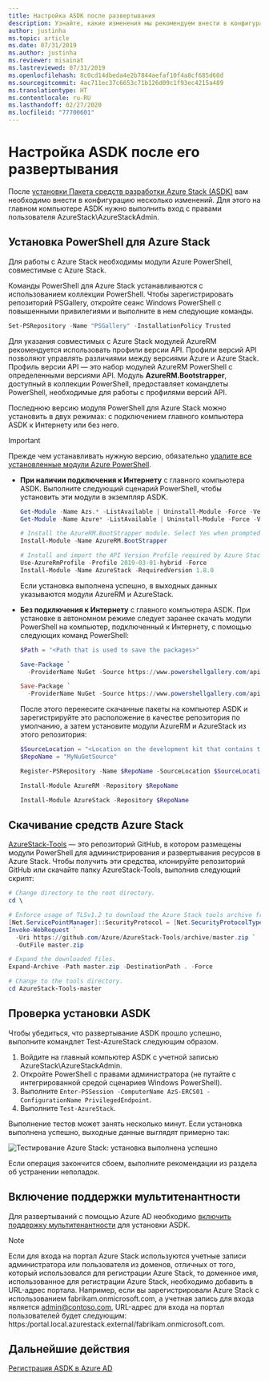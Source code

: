 ```yaml
---
title: Настройка ASDK после развертывания
description: Узнайте, какие изменения мы рекомендуем внести в конфигурацию после установки Пакета средств разработки Azure Stack (ASDK).
author: justinha
ms.topic: article
ms.date: 07/31/2019
ms.author: justinha
ms.reviewer: misainat
ms.lastreviewed: 07/31/2019
ms.openlocfilehash: 8c0cd14dbeda4e2b7844aefaf10f4a8cf685d60d
ms.sourcegitcommit: 4ac711ec37c6653c71b126d09c1f93ec4215a489
ms.translationtype: HT
ms.contentlocale: ru-RU
ms.lasthandoff: 02/27/2020
ms.locfileid: "77700601"
---
```

# <a name="post-deployment-configurations-for-asdk"></a>Настройка ASDK после его развертывания

После [ установки Пакета средств разработки Azure Stack (ASDK)](asdk-install.md) вам необходимо внести в конфигурацию несколько изменений. Для этого на главном компьютере ASDK нужно выполнить вход с правами пользователя AzureStack\AzureStackAdmin.

## <a name="install-azure-stack-powershell"></a>Установка PowerShell для Azure Stack

Для работы с Azure Stack необходимы модули Azure PowerShell, совместимые с Azure Stack.

Команды PowerShell для Azure Stack устанавливаются с использованием коллекции PowerShell. Чтобы зарегистрировать репозиторий PSGallery, откройте сеанс Windows PowerShell с повышенными привилегиями и выполните в нем следующие команды.

``` Powershell
Set-PSRepository -Name "PSGallery" -InstallationPolicy Trusted
```

Для указания совместимых с Azure Stack модулей AzureRM рекомендуется использовать профили версии API.  Профили версий API позволяют управлять различиями между версиями Azure и Azure Stack. Профиль версии API — это набор модулей AzureRM PowerShell с определенными версиями API. Модуль **AzureRM.Bootstrapper**, доступный в коллекции PowerShell, предоставляет командлеты PowerShell, необходимые для работы с профилями версий API.

Последнюю версию модуля PowerShell для Azure Stack можно установить в двух режимах: с подключением главного компьютера ASDK к Интернету или без него.

> [!IMPORTANT]
> Прежде чем устанавливать нужную версию, обязательно [удалите все установленные модули Azure PowerShell](../operator/azure-stack-powershell-install.md#3-uninstall-existing-versions-of-the-azure-stack-hub-powershell-modules).

- **При наличии подключения к Интернету** с главного компьютера ASDK. Выполните следующий сценарий PowerShell, чтобы установить эти модули в экземпляр ASDK.


  ```powershell  
  Get-Module -Name Azs.* -ListAvailable | Uninstall-Module -Force -Verbose
  Get-Module -Name Azure* -ListAvailable | Uninstall-Module -Force -Verbose

  # Install the AzureRM.BootStrapper module. Select Yes when prompted to install NuGet
  Install-Module -Name AzureRM.BootStrapper

  # Install and import the API Version Profile required by Azure Stack into the current PowerShell session.
  Use-AzureRmProfile -Profile 2019-03-01-hybrid -Force
  Install-Module -Name AzureStack -RequiredVersion 1.8.0
  ```

  Если установка выполнена успешно, в выходных данных указываются модули AzureRM и AzureStack.

- **Без подключения к Интернету** с главного компьютера ASDK. При установке в автономном режиме следует заранее скачать модули PowerShell на компьютер, подключенный к Интернету, с помощью следующих команд PowerShell:

  ```powershell
  $Path = "<Path that is used to save the packages>"

  Save-Package `
    -ProviderName NuGet -Source https://www.powershellgallery.com/api/v2 -Name AzureRM -Path $Path -Force -RequiredVersion 2.3.0
  
  Save-Package `
    -ProviderName NuGet -Source https://www.powershellgallery.com/api/v2 -Name AzureStack -Path $Path -Force -RequiredVersion 1.5.0
  ```

  После этого перенесите скачанные пакеты на компьютер ASDK и зарегистрируйте это расположение в качестве репозитория по умолчанию, а затем установите модули AzureRM и AzureStack из этого репозитория:

    ```powershell  
    $SourceLocation = "<Location on the development kit that contains the PowerShell packages>"
    $RepoName = "MyNuGetSource"

    Register-PSRepository -Name $RepoName -SourceLocation $SourceLocation -InstallationPolicy Trusted

    Install-Module AzureRM -Repository $RepoName

    Install-Module AzureStack -Repository $RepoName
    ```

## <a name="download-the-azure-stack-tools"></a>Скачивание средств Azure Stack

[AzureStack-Tools](https://github.com/Azure/AzureStack-Tools) — это репозиторий GitHub, в котором размещены модули PowerShell для администрирования и развертывания ресурсов в Azure Stack. Чтобы получить эти средства, клонируйте репозиторий GitHub или скачайте папку AzureStack-Tools, выполнив следующий скрипт:

  ```powershell
  # Change directory to the root directory.
  cd \

  # Enforce usage of TLSv1.2 to download the Azure Stack tools archive from GitHub
  [Net.ServicePointManager]::SecurityProtocol = [Net.SecurityProtocolType]::Tls12
  Invoke-WebRequest `
    -Uri https://github.com/Azure/AzureStack-Tools/archive/master.zip `
    -OutFile master.zip

  # Expand the downloaded files.
  Expand-Archive -Path master.zip -DestinationPath . -Force

  # Change to the tools directory.
  cd AzureStack-Tools-master
  ```

## <a name="validate-the-asdk-installation"></a>Проверка установки ASDK

Чтобы убедиться, что развертывание ASDK прошло успешно, выполните командлет Test-AzureStack следующим образом.

1. Войдите на главный компьютер ASDK с учетной записью AzureStack\AzureStackAdmin.
2. Откройте PowerShell с правами администратора (не путайте с интегрированной средой сценариев Windows PowerShell).
3. Выполните `Enter-PSSession -ComputerName AzS-ERCS01 -ConfigurationName PrivilegedEndpoint`.
4. Выполните `Test-AzureStack`.

Выполнение тестов может занять несколько минут. Если установка выполнена успешно, выходные данные выглядят примерно так:

![Тестирование Azure Stack: установка выполнена успешно](media/asdk-post-deploy/test-azurestack.png)

Если операция закончится сбоем, выполните рекомендации из раздела об устранении неполадок.

## <a name="enable-multi-tenancy"></a>Включение поддержки мультитенантности

Для развертываний с помощью Azure AD необходимо [включить поддержку мультитенантности](../operator/azure-stack-enable-multitenancy.md#enable-multi-tenancy) для установки ASDK.

> [!NOTE]
> Если для входа на портал Azure Stack используются учетные записи администратора или пользователя из доменов, отличных от того, который использовался для регистрации Azure Stack, то доменное имя, использованное для регистрации Azure Stack, необходимо добавить в URL-адрес портала. Например, если вы зарегистрировали Azure Stack с использованием fabrikam.onmicrosoft.com, а учетная запись для входа является admin@contoso.com, URL-адрес для входа на портал пользователей будет следующим: https\:/portal.local.azurestack.external/fabrikam.onmicrosoft.com.

## <a name="next-steps"></a>Дальнейшие действия

[Регистрация ASDK в Azure AD](asdk-register.md)
